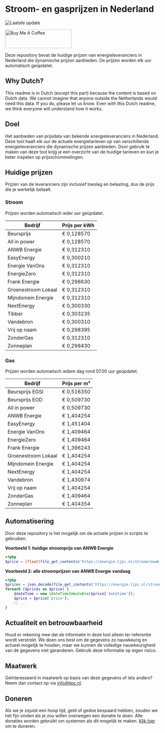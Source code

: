 # Stroom- en gasprijzen in Nederland

![Laatste update](https://img.shields.io/badge/laatste%20update-2025--02--05%2023%3A00%20CET-brightgreen)

<a href="https://www.buymeacoffee.com/Lars-" target="_blank"><img src="https://cdn.buymeacoffee.com/buttons/v2/default-orange.png" alt="Buy Me A Coffee" height="60" style="height: 60px !important;width: 217px !important;" ></a>

Deze repository bevat de huidige prijzen van energieleveranciers in Nederland die dynamische prijzen aanbieden. De prijzen worden elk uur automatisch geüpdatet.

## Why Dutch?

This readme is in Dutch (except this part) because the content is based on Dutch data. We cannot imagine that anyone outside the Netherlands would need this data. If you do, please let us know. Even with this Dutch readme, we think
everyone will understand how it works.

## Doel

Het aanbieden van prijsdata van bekende energieleveranciers in Nederland. Deze tool haalt elk uur de actuele energietarieven op van verschillende energieleveranciers die dynamische prijzen aanbieden. Door gebruik te maken van deze tool
krijg je een overzicht van de huidige tarieven en kun je beter inspelen op prijsschommelingen.

## Huidige prijzen

Prijzen van de leveranciers zijn inclusief toeslag en belasting, dus de prijs die je werkelijk betaalt.

### Stroom

Prijzen worden automatisch ieder uur geüpdatet.

 Bedrijf | Prijs per kWh 
---------|---------------
Beursprijs | € 0,128570
All in power | € 0,128570
ANWB Energie | € 0,312310
EasyEnergy | € 0,300210
Energie VanOns | € 0,312310
EnergieZero | € 0,312310
Frank Energie | € 0,296630
Groenestroom Lokaal | € 0,312310
Mijndomein Energie | € 0,312310
NextEnergy | € 0,300330
Tibber | € 0,303235
Vandebron | € 0,300310
Vrij op naam | € 0,298395
ZonderGas | € 0,312310
Zonneplan | € 0,298430


### Gas

Prijzen worden automatisch iedere dag rond 07.00 uur geüpdatet.

 Bedrijf | Prijs per m³ 
---------|--------------
Beursprijs EGSI | € 0,516350
Beursprijs EOD | € 0,509730
All in power | € 0,509730
ANWB Energie | € 1,404254
EasyEnergy | € 1,451404
Energie VanOns | € 1,409464
EnergieZero | € 1,409464
Frank Energie | € 1,396243
Groenestroom Lokaal | € 1,404254
Mijndomein Energie | € 1,404254
NextEnergy | € 1,404254
Vandebron | € 1,430974
Vrij op naam | € 1,404254
ZonderGas | € 1,409464
Zonneplan | € 1,404354


## Automatisering

Door deze repository is het mogelijk om de actuele prijzen in scripts te gebruiken.

**Voorbeeld 1: huidige stroomprijs van ANWB Energie**

```php
<?php
$price = (float)file_get_contents('https://energie.ljpc.nl/stroom/anwb-energie-nu.txt');

```

**Voorbeeld 2: alle stroomprijzen van ANWB Energie vandaag**

```php
<?php
$prices = json_decode(file_get_contents('https://energie.ljpc.nl/stroom/all-in-power-vandaag.json'),true);
foreach ($prices as $price) {
    $dateTime = new \DateTimeImmutable($price['datetime']);
    $price = $price['price'];
    // ...
}
```

## Actualiteit en betrouwbaarheid

Houd er rekening mee dat de informatie in deze tool alleen ter referentie wordt verstrekt. We doen ons best om de gegevens zo nauwkeurig en actueel mogelijk te houden, maar we kunnen de volledige nauwkeurigheid van de gegevens niet
garanderen. Gebruik deze informatie op eigen risico.

## Maatwerk

Geïnteresseerd in maatwerk op basis van deze gegevens of iets anders? Neem dan contact op
via [info@ljpc.nl](mailto:info@ljpc.nl?subject=Energie%20prijzen).

## Doneren

Als we je zojuist een hoop tijd, geld of gedoe bespaard hebben, zouden we het fijn vinden als je zou willen overwegen een
donatie te doen. Alle donaties worden gebruikt om systemen als dit mogelijk te
maken. [Klik hier](https://www.buymeacoffee.com/Lars-) om te doneren.
